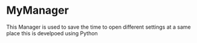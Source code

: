 # MyManager
This Manager is used to save the time to open different settings at a same place
this is develpoed using Python
